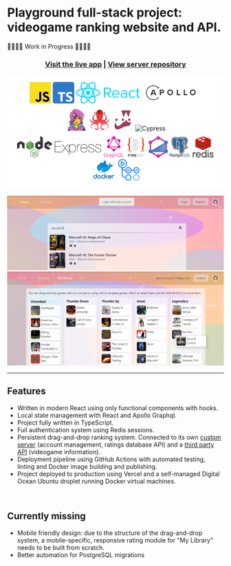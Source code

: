 # Playground full-stack project: <br>videogame ranking website and API.

:construction::construction::construction::construction: Work in Progress :construction::construction::construction::construction:

<h3 align="center">
  <a href="https://gap.nicodeamador.com/">Visit the live app</a> |
  <a href="https://github.com/ndeamador/game-affinity-project-server">View server repository</a>
</h3>

<!-- Some icons from: https://github.com/marwin1991/profile-technology-icons#-javascript  -->
<!-- Handy generator: https://marwin1991.github.io/profile-technology-icons/ -->
<div align="center" style="background-color: white; padding: 15px; column-gap: 10px; row-gap: 10px; display: flex; flex-direction: row; flex-wrap: wrap; justify-content: center;">
  <div style="row-gap: 20px;">
    <img height="50" src="zz_readme_files/javascript.png" alt="JavaScript" title="JavaScript" />
    <img height="50" src="zz_readme_files/typescript.png" alt="TypeScript" title="TypeScript" />
    <img height="50" src="zz_readme_files/React_logo_wordmark.png" alt="React" title="React" />
    <img height="50" src="zz_readme_files/apollo.svg" alt="Apollo GraphQL" title="Apollo GraphQL" />
  </div>
  <div>
    <img height="50" src="zz_readme_files/emotion.png" alt="Emotion CSS-in-JS" title="Emotion CSS-in-JS" />
    <img height="50" src="zz_readme_files/testing-library.png" alt="Testing Library" title="Testing Library" />
    <img height="50" src="zz_readme_files/jest.png" alt="Jest" title="Jest" />
    <img height="50" src="zz_readme_files/cypress-full.svg" alt="Cypress" title="Cypress" />
  </div>
  <div>
    <img height="50" src="zz_readme_files/node-590px.png" alt="N ode.js" title="Node.js" />
    <img height="50" src="zz_readme_files/express.png" alt="Express" title="Express" />
    <img height="50" src="zz_readme_files/GraphQL Logo + Wordmark Stacked (Rhodamine).svg" alt="GraphQL" title="GraphQL" />
    <img height="50" src="zz_readme_files/typeorm.png" alt="TypeORM" title="TypeORM" />
    <img height="50" src="zz_readme_files/typegraphql.svg" alt="TypeGraphQL" title="PostgreSQL" />
    <img height="50" src="zz_readme_files/postgresql-stacked.webp" alt="PostgreSQL" title="PostgreSQL" />
    <img height="50" src="zz_readme_files/redis-stacked.webp" alt="Redis" title="Redis" />
    <img height="50" src="zz_readme_files/docker-stacked.png" alt="Docker" title="Docker" />
    <img height="50" src="zz_readme_files/github-actions.png" alt="GitHub Actions" title="GitHub Actions" />
  </div>
</div>

<br>

<img src="zz_readme_files/home.png" alt="Home view" title="Home view" />
<img src="zz_readme_files/library.png" alt="Home view" title="Home view" />

---

## Features

- Written in modern React using only functional components with hooks.
- Local state management with React and Apollo Graphql.
- Project fully written in TypeScript.
- Full authentication system using Redis sessions.
- Persistent drag-and-drop ranking system.
  Connected to its own [custom server](https://github.com/ndeamador/game-affinity-project-server) (account management, ratings database API) and a [third party API](https://api-docs.igdb.com/) (videogame information).
- Deployment pipeline using GitHub Actions with automated testing, linting and Docker image building and publishing.
- Project deployed to production using Vercel and a self-managed Digital Ocean Ubuntu droplet running Docker virtual machines.

<br>

## Currently missing

- Mobile friendly design: due to the structure of the drag-and-drop system, a mobile-specific, responsive rating module for "My Library" needs to be built from scratch.
- Better automation for PostgreSQL migrations
